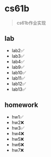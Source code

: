 # cs61b

> cs61b作业实现

## lab

- lab2✅
- lab3✅
- lab4✅
- lab9✅
- lab10✅
- lab11✅
- lab12✅
- lab13✅

## homework

- hw1✅
- hw2❌
- hw3✅
- hw4❌
- hw5❌
- hw6❌
- hw7❌
